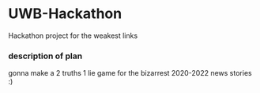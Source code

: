 # UWB-Hackathon
Hackathon project for the weakest links

### description of plan
gonna make a 2 truths 1 lie game for the bizarrest 2020-2022 news stories :)
